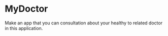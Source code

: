 # MyDoctor

Make an app that you can consultation about your healthy to related doctor in this application. 
